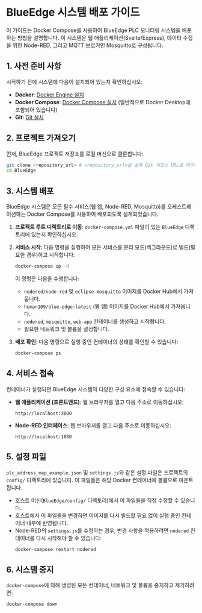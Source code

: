 # BlueEdge 시스템 배포 가이드

이 가이드는 Docker Compose를 사용하여 BlueEdge PLC 모니터링 시스템을 배포하는 방법을 설명합니다. 이 시스템은 웹 애플리케이션(Svelte/Express), 데이터 수집을 위한 Node-RED, 그리고 MQTT 브로커인 Mosquitto로 구성됩니다.

## 1. 사전 준비 사항

시작하기 전에 시스템에 다음이 설치되어 있는지 확인하십시오:

*   **Docker**: [Docker Engine 설치](https://docs.docker.com/engine/install/)
*   **Docker Compose**: [Docker Compose 설치](https://docs.docker.com/compose/install/) (일반적으로 Docker Desktop에 포함되어 있습니다)
*   **Git**: [Git 설치](https://git-scm.com/book/en/v2/Getting-Started-Installing-Git)

## 2. 프로젝트 가져오기

먼저, BlueEdge 프로젝트 저장소를 로컬 머신으로 클론합니다:

```bash
git clone <repository_url> # <repository_url>을 실제 Git 저장소 URL로 바꾸세요.
cd BlueEdge
```

## 3. 시스템 배포

BlueEdge 시스템은 모든 필수 서비스(웹 앱, Node-RED, Mosquitto)를 오케스트레이션하는 Docker Compose를 사용하여 배포되도록 설계되었습니다.

1.  **프로젝트 루트 디렉토리로 이동**:
    `docker-compose.yml` 파일이 있는 `BlueEdge` 디렉토리에 있는지 확인하십시오.

2.  **서비스 시작**:
    다음 명령을 실행하여 모든 서비스를 분리 모드(백그라운드)로 빌드(필요한 경우)하고 시작합니다:

    ```bash
    docker-compose up -d
    ```

    이 명령은 다음을 수행합니다:
    *   `nodered/node-red` 및 `eclipse-mosquitto` 이미지를 Docker Hub에서 가져옵니다.
    *   `human109/blue-edge:latest` (웹 앱) 이미지를 Docker Hub에서 가져옵니다.
    *   `nodered`, `mosquitto`, `web-app` 컨테이너를 생성하고 시작합니다.
    *   필요한 네트워크 및 볼륨을 설정합니다.

3.  **배포 확인**:
    다음 명령으로 실행 중인 컨테이너의 상태를 확인할 수 있습니다:

    ```bash
    docker-compose ps
    ```

## 4. 서비스 접속

컨테이너가 실행되면 BlueEdge 시스템의 다양한 구성 요소에 접속할 수 있습니다:

*   **웹 애플리케이션 (프론트엔드)**:
    웹 브라우저를 열고 다음 주소로 이동하십시오:
    ```
    http://localhost:3000
    ```

*   **Node-RED 인터페이스**:
    웹 브라우저를 열고 다음 주소로 이동하십시오:
    ```
    http://localhost:1880
    ```

## 5. 설정 파일

`plc_address_map_example.json` 및 `settings.js`와 같은 설정 파일은 프로젝트의 `config/` 디렉토리에 있습니다. 이 파일들은 해당 Docker 컨테이너에 볼륨으로 마운트됩니다.

*   호스트 머신(`BlueEdge/config/` 디렉토리)에서 이 파일들을 직접 수정할 수 있습니다.
*   호스트에서 이 파일들을 변경하면 이미지를 다시 빌드할 필요 없이 실행 중인 컨테이너 내부에 반영됩니다.
*   Node-RED의 `settings.js`를 수정하는 경우, 변경 사항을 적용하려면 `nodered` 컨테이너를 다시 시작해야 할 수 있습니다:
    ```bash
    docker-compose restart nodered
    ```

## 6. 시스템 중지

`docker-compose`에 의해 생성된 모든 컨테이너, 네트워크 및 볼륨을 중지하고 제거하려면:

```bash
docker-compose down
```
